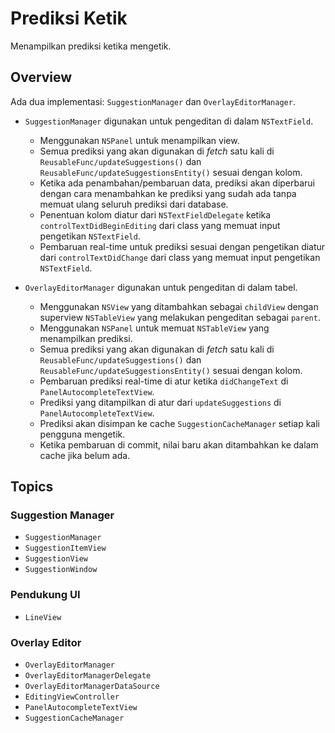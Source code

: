 # Prediksi Ketik

Menampilkan prediksi ketika mengetik.

## Overview

Ada dua implementasi: ``SuggestionManager`` dan ``OverlayEditorManager``.

- ``SuggestionManager`` digunakan untuk pengeditan di dalam `NSTextField`.
    - Menggunakan `NSPanel` untuk menampilkan view.
    - Semua prediksi yang akan digunakan di *fetch* satu kali di ``ReusableFunc/updateSuggestions()`` dan ``ReusableFunc/updateSuggestionsEntity()`` sesuai dengan kolom.
    - Ketika ada penambahan/pembaruan data, prediksi akan diperbarui dengan cara menambahkan ke prediksi yang sudah ada tanpa memuat ulang seluruh prediksi dari database.
    - Penentuan kolom diatur dari `NSTextFieldDelegate` ketika `controlTextDidBeginEditing` dari class yang memuat input pengetikan `NSTextField`.
    - Pembaruan real-time untuk prediksi sesuai dengan pengetikan diatur dari `controlTextDidChange` dari class yang memuat input pengetikan `NSTextField`.

- ``OverlayEditorManager`` digunakan untuk pengeditan di dalam tabel.
    - Menggunakan `NSView` yang ditambahkan sebagai `childView` dengan superview `NSTableView` yang melakukan pengeditan sebagai `parent`.
    - Menggunakan `NSPanel` untuk memuat `NSTableView` yang menampilkan prediksi.
    - Semua prediksi yang akan digunakan di *fetch* satu kali di ``ReusableFunc/updateSuggestions()`` dan ``ReusableFunc/updateSuggestionsEntity()`` sesuai dengan kolom.
    - Pembaruan prediksi real-time di atur ketika `didChangeText` di ``PanelAutocompleteTextView``.
    - Prediksi yang ditampilkan di atur dari `updateSuggestions` di ``PanelAutocompleteTextView``.
    - Prediksi akan disimpan ke cache ``SuggestionCacheManager`` setiap kali pengguna mengetik.
    - Ketika pembaruan di commit, nilai baru akan ditambahkan ke dalam cache jika belum ada.


## Topics

### Suggestion Manager
- ``SuggestionManager``
- ``SuggestionItemView``
- ``SuggestionView``
- ``SuggestionWindow``

### Pendukung UI
- ``LineView``

### Overlay Editor
- ``OverlayEditorManager``
- ``OverlayEditorManagerDelegate``
- ``OverlayEditorManagerDataSource``
- ``EditingViewController``
- ``PanelAutocompleteTextView``
- ``SuggestionCacheManager``
